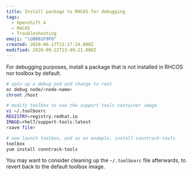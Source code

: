 ```yaml
---
title: Install package to RHCOS for debugging
tags:
  - Openshift 4
  - RHCOS
  - Troubleshooting
emoji: "\U0001F9F0"
created: 2020-06-17T13:17:24.000Z
modified: 2020-09-22T13:49:21.000Z
---
```


For debugging purposes, install a package that is not installed in RHCOS nor toolbox by default.

```bash
# spin up a debug pod and change to root
oc debug node/<node-name>
chroot /host

# modify toolbox to use the support tools container image
vi ~/.toolboxrc
REGISTRY=registry.redhat.io
IMAGE=rhel7/support-tools:latest
<save file>

# now launch toolbox, and as an example, install conntrack-tools
toolbox
yum install conntrack-tools
```

You may want to consider cleaning up the `~/.toolboxrc` file afterwards, to revert back to the default toolbox image.
